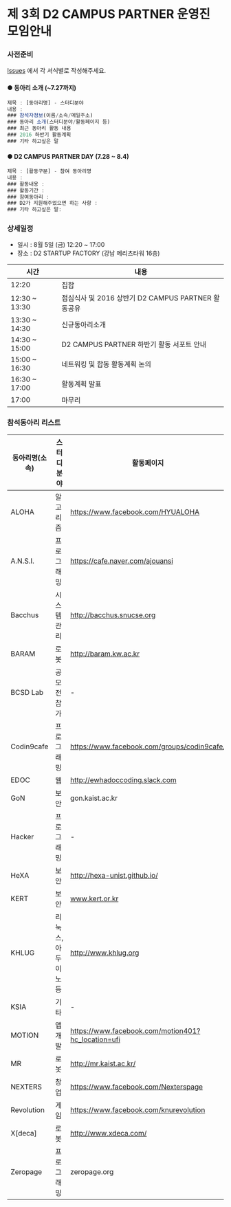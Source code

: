 # 제 3회 D2 CAMPUS PARTNER 운영진 모임안내

### 사전준비

[Issues](https://github.com/D2CAMPUS-PARTNER/SHAKE_3rd/issues/new) 에서 각 서식별로 작성해주세요.

#### ● 동아리 소개 (~7.27까지)

```javascript
제목 : [동아리명] - 스터디분야
내용 :
### 참석자정보(이름/소속/메일주소)
### 동아리 소개(스터디분야/활동페이지 등)
### 최근 동아리 활동 내용
### 2016 하반기 활동계획
### 기타 하고싶은 말
```

#### ● D2 CAMPUS PARTNER DAY (7.28 ~ 8.4)

```javascript
제목 : [활동구분] - 참여 동아리명
내용 : 
### 활동내용 : 
### 활동기간 : 
### 참여동아리 : 
### D2가 지원해주었으면 하는 사항 : 
### 기타 하고싶은 말: 
```

### 상세일정

- 일시 : 8월 5일 (금) 12:20 ~ 17:00
- 장소 : D2 STARTUP FACTORY (강남 메리츠타워 16층)

시간|내용
---|---
12:20|집합
12:30 ~ 13:30|점심식사 및 2016 상반기 D2 CAMPUS PARTNER 활동공유
13:30 ~ 14:30|신규동아리소개
14:30 ~ 15:00|D2 CAMPUS PARTNER 하반기 활동 서포트 안내
15:00 ~ 16:30|네트워킹 및 합동 활동계획 논의
16:30 ~ 17:00|활동계획 발표
17:00|마무리

### 참석동아리 리스트

동아리명(소속)|스터디분야|활동페이지
--------------|----------|----------
ALOHA|알고리즘|https://www.facebook.com/HYUALOHA
A.N.S.I.|프로그래밍|https://cafe.naver.com/ajouansi
Bacchus|시스템관리|http://bacchus.snucse.org
BARAM|로봇|http://baram.kw.ac.kr
BCSD Lab|공모전참가|-
Codin9cafe|프로그래밍|https://www.facebook.com/groups/codin9cafe/
EDOC|웹|http://ewhadoccoding.slack.com
GoN|보안|gon.kaist.ac.kr
Hacker|프로그래밍|-
HeXA|보안|http://hexa-unist.github.io/
KERT|보안|www.kert.or.kr
KHLUG|리눅스,아두이노 등|http://www.khlug.org
KSIA|기타|-|
MOTION|앱개발|https://www.facebook.com/motion401?hc_location=ufi
MR|로봇|http://mr.kaist.ac.kr/|
NEXTERS|창업|https://www.facebook.com/Nexterspage
Revolution|게임|https://www.facebook.com/knurevolution
X[deca]|로봇|http://www.xdeca.com/
Zeropage|프로그래밍|zeropage.org
